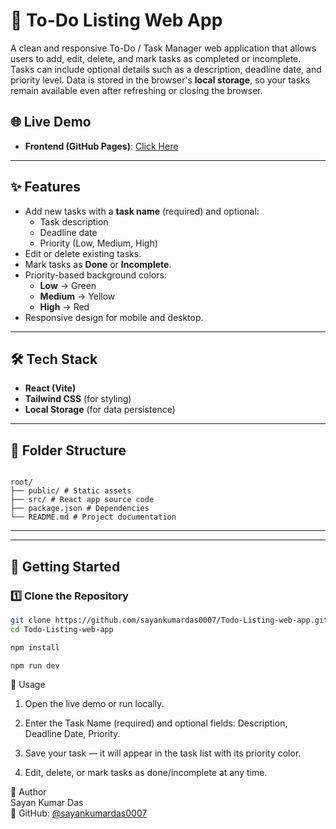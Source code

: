 # 📝 To-Do Listing Web App

A clean and responsive To-Do / Task Manager web application that allows users to add, edit, delete, and mark tasks as completed or incomplete. Tasks can include optional details such as a description, deadline date, and priority level. Data is stored in the browser's **local storage**, so your tasks remain available even after refreshing or closing the browser.

## 🌐 Live Demo
- **Frontend (GitHub Pages)**: [Click Here](https://sayankumardas0007.github.io/Todo-Listing-web-app/)

---

## ✨ Features
- Add new tasks with a **task name** (required) and optional:
  - Task description
  - Deadline date
  - Priority (Low, Medium, High)
- Edit or delete existing tasks.
- Mark tasks as **Done** or **Incomplete**.
- Priority-based background colors:
  - **Low** → Green  
  - **Medium** → Yellow  
  - **High** → Red
- Responsive design for mobile and desktop.

---

## 🛠 Tech Stack
- **React (Vite)**  
- **Tailwind CSS** (for styling)  
- **Local Storage** (for data persistence)

---

## 📂 Folder Structure

```plaintext

root/
├── public/ # Static assets
├── src/ # React app source code
├── package.json # Dependencies
└── README.md # Project documentation

```
---


---

## 🚀 Getting Started

### 1️⃣ Clone the Repository
```bash
git clone https://github.com/sayankumardas0007/Todo-Listing-web-app.git
cd Todo-Listing-web-app

npm install

npm run dev

```

📌 Usage

1. Open the live demo or run locally.

2. Enter the Task Name (required) and optional fields: Description, Deadline Date, Priority.

3. Save your task — it will appear in the task list with its priority color.

4. Edit, delete, or mark tasks as done/incomplete at any time.


👤 Author  
Sayan Kumar Das  
🔗 GitHub: [@sayankumardas0007](https://github.com/sayankumardas0007)







